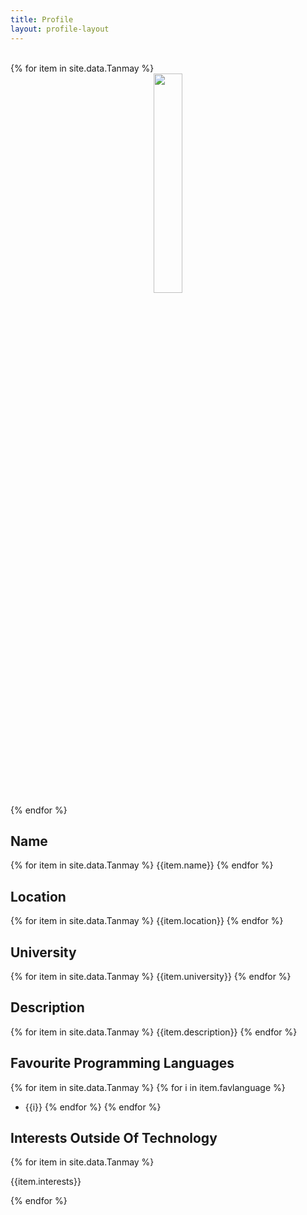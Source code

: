 ```yaml
---
title: Profile
layout: profile-layout
---
```



<br>
{% for item in site.data.Tanmay %}
<div align="center">
<img src="../assets/img/{{ item.img }}" class="pod-img" width="30%"/>
</div>
{% endfor %}

## Name
{% for item in site.data.Tanmay %}
{{item.name}}
{% endfor %}

## Location

{% for item in site.data.Tanmay %}
{{item.location}}
{% endfor %}



## University

{% for item in site.data.Tanmay %}
{{item.university}}
{% endfor %}


## Description

{% for item in site.data.Tanmay %}
{{item.description}}
{% endfor %}


## Favourite Programming Languages

{% for item in site.data.Tanmay %}
{% for i in item.favlanguage %}
- {{i}}
{% endfor %}
{% endfor %}


## Interests Outside Of Technology

{% for item in site.data.Tanmay %}

{{item.interests}}

{% endfor %}